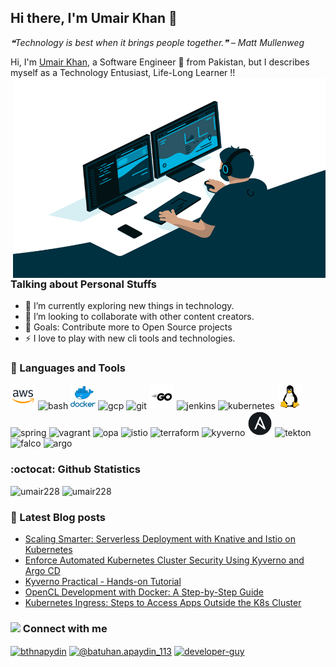 ## Hi there, I'm Umair Khan 👋 


<!--STARTS_HERE_QUOTE_README-->
<i>❝Technology is best when it brings people together.❞ – Matt Mullenweg</i>
<!--ENDS_HERE_QUOTE_README-->

Hi, I'm [Umair Khan](https://linkedin.com/in/umair228), a Software Engineer 🚀 from Pakistan, but I describes myself as a Technology Entusiast, Life-Long Learner !! 
<img align="right" alt="GIF" src="https://raw.githubusercontent.com/umair228/umair228/refs/heads/main/code.gif?raw=true" width="500" height="320" />

### Talking about Personal Stuffs
- 🌱 I’m currently exploring new things in technology.
- 👯 I’m looking to collaborate with other content creators.
- 🥅 Goals: Contribute more to Open Source projects
- ⚡ I love to play with new cli tools and technologies.

### 🧰 Languages and Tools
<p align="left"><img src="https://github.com/github/explore/raw/main/topics/aws/aws.png" alt="aws" width="40" height="40"/> <img src="https://upload.wikimedia.org/wikipedia/commons/thumb/2/20/Bash_Logo_black_and_white_icon_only.svg/672px-Bash_Logo_black_and_white_icon_only.svg.png" alt="bash" width="40" height="40"/> <img src="https://github.com/github/explore/raw/main/topics/docker/docker.png" alt="docker" width="40" height="40"/> <img src="https://www.vectorlogo.zone/logos/google_cloud/google_cloud-icon.svg" alt="gcp" width="40" height="40"/> <img src="https://www.vectorlogo.zone/logos/git-scm/git-scm-icon.svg" alt="git" width="40" height="40"/> <img src="https://github.com/github/explore/raw/main/topics/go/go.png" alt="go" width="40" height="40"/> <img src="https://www.vectorlogo.zone/logos/jenkins/jenkins-icon.svg" alt="jenkins" width="40" height="40"/> <img src="https://www.vectorlogo.zone/logos/kubernetes/kubernetes-icon.svg" alt="kubernetes" width="40" height="40"/> <img src="https://github.com/github/explore/raw/main/topics/linux/linux.png" alt="linux" width="40" height="40"/> <img src="https://www.vectorlogo.zone/logos/springio/springio-icon.svg" alt="spring" width="40" height="40"/> <img src="https://www.vectorlogo.zone/logos/vagrantup/vagrantup-icon.svg" alt="vagrant" width="40" height="40"/> <img src="https://www.openpolicyagent.org/img/logos/integrations/opa-golang.png" alt="opa" width="40" height="40"/> <img src="https://seekvectors.com/files/download/ef42c27597fc22206ae3092d36ae7b2c.png" alt="istio" width="40" height="40"/> <img src="https://static-00.iconduck.com/assets.00/terraform-icon-1803x2048-hodrzd3t.png" alt="terraform" width="40" height="40"/> <img src="https://repository-images.githubusercontent.com/169108858/35923880-823a-11e9-9089-0c9c102f9e6f" alt="kyverno" width="40" height="40"/> <img src="https://github.com/github/explore/raw/main/topics/ansible/ansible.png" alt="ansible" width="40" height="40"/> <img src="https://tekton.dev/images/tekton-horizontal-color.png" alt="tekton" width="90" height="40"/> <img src="https://avatars.githubusercontent.com/u/42391047?s=280&v=4" alt="falco" width="40" height="40"/> <img src="https://miro.medium.com/v2/resize:fit:800/0*WxuW-yoXiClY9Rhr.png" alt="argo" width="40" height="40"/>  
</p>


### :octocat: Github Statistics
<p align="left">
<img  src="https://github-readme-stats.vercel.app/api?username=umair228&show_icons=true&theme=radical" alt="umair228" width="480" height="180" />
<img src="https://github-readme-stats.vercel.app/api/top-langs/?username=umair228&layout=compact&hide=html&theme=radical" alt="umair228"/>
</p>


### :card_index: Latest Blog posts
<!-- BLOG-POST-LIST:START -->
- [Scaling Smarter: Serverless Deployment with Knative and Istio on Kubernetes](https://medium.com/@umairkh8251/scaling-smarter-serverless-deployment-with-knative-and-istio-on-kubernetes-9fb51523e0e6)
- [Enforce Automated Kubernetes Cluster Security Using Kyverno and Argo CD](https://github.com/umair228/Secure-K8s-Kyverno-Argocd)
- [Kyverno Practical - Hands-on Tutorial](https://hackmd.io/@D4Ehk15oQSaWU_2mA1cMDQ/S1C1wKa1kl)
- [OpenCL Development with Docker: A Step-by-Step Guide](https://medium.com/@umairkh8251/opencl-development-with-docker-a-step-by-step-guide-5ee8d378b533)
- [Kubernetes Ingress: Steps to Access Apps Outside the K8s Cluster](https://hackmd.io/@D4Ehk15oQSaWU_2mA1cMDQ/S1fOc8op0)

<!-- BLOG-POST-LIST:END -->

### <img src="https://media.giphy.com/media/LnQjpWaON8nhr21vNW/giphy.gif" height="32"></img> Connect with me 
<a href="https://linkedin.com/in/umair228" target="blank"><img align="center" src="https://img.shields.io/badge/linkedin-%230077B5.svg?&style=for-the-badge&logo=linkedin&logoColor=white" alt="bthnapydin" /></a>
<a href="https://umairkh8251.medium.com" target="blank"><img align="center" src="https://img.shields.io/badge/medium-%2312100E.svg?&style=for-the-badge&logo=medium&logoColor=white" alt="@batuhan.apaydin_113" /></a>
<a href="https://dev.to/umair228" target="blank"><img align="center" src="https://img.shields.io/badge/dev.to-0A0A0A?style=for-the-badge&logo=dev.to&logoColor=white" alt="developer-guy" /></a>
